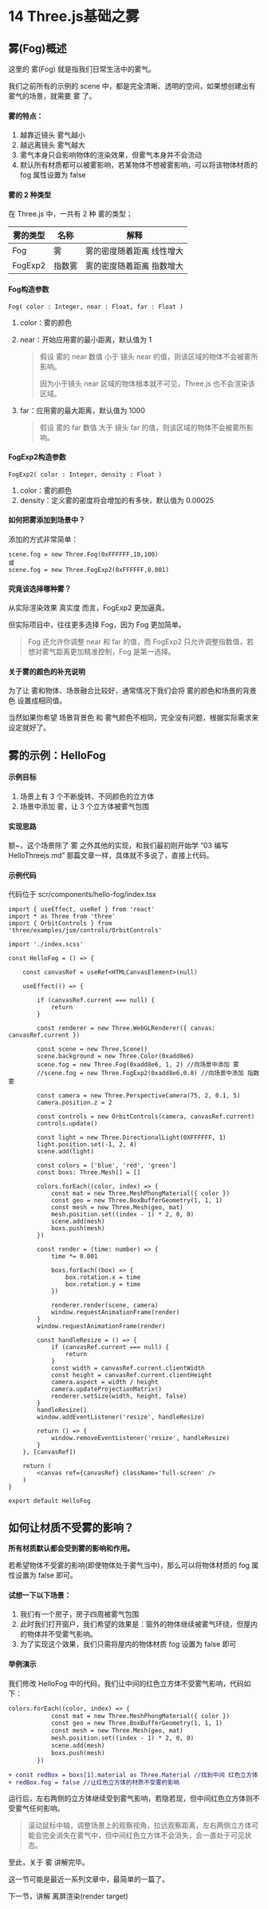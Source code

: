 # 14 Three.js基础之雾

## 雾(Fog)概述

这里的 雾(Fog) 就是指我们日常生活中的雾气。

我们之前所有的示例的 scene 中，都是完全清晰、透明的空间，如果想创建出有雾气的场景，就需要 雾 了。



#### 雾的特点：

1. 越靠近镜头 雾气越小
2. 越远离镜头 雾气越大
3. 雾气本身只会影响物体的渲染效果，但雾气本身并不会流动
4. 默认所有材质都可以被雾影响，若某物体不想被雾影响，可以将该物体材质的 fog 属性设置为 false



#### 雾的 2 种类型

在 Three.js 中，一共有 2 种 雾的类型；

| 雾的类型 | 名称   | 解释                      |
| -------- | ------ | ------------------------- |
| Fog      | 雾     | 雾的密度随着距离 线性增大 |
| FogExp2  | 指数雾 | 雾的密度随着距离 指数增大 |



#### Fog构造参数

```
Fog( color : Integer, near : Float, far : Float )
```

1. color：雾的颜色

2. near：开始应用雾的最小距离，默认值为 1

   > 假设 雾的 near 数值 小于 镜头 near 的值，则该区域的物体不会被雾所影响。
   >
   > 因为小于镜头 near 区域的物体根本就不可见，Three.js 也不会渲染该区域。

3. far：应用雾的最大距离，默认值为 1000

   > 假设 雾的 far 数值 大于 镜头 far 的值，则该区域的物体不会被雾所影响。



#### FogExp2构造参数

```
FogExp2( color : Integer, density : Float )
```

1. color：雾的颜色
2. density：定义雾的密度将会增加的有多快，默认值为 0.00025



#### 如何把雾添加到场景中？

添加的方式非常简单：

```
scene.fog = new Three.Fog(0xFFFFFF,10,100)
或
scene.fog = new Three.FogExp2(0xFFFFFF,0.001)
```



#### 究竟该选择哪种雾？

从实际渲染效果 真实度 而言，FogExp2 更加逼真。

但实际项目中，往往更多选择 Fog，因为 Fog 更加简单。

> Fog 还允许你调整 near 和 far 的值，而 FogExp2 只允许调整指数值，若想对雾气距离更加精准控制，Fog 是第一选择。



#### 关于雾的颜色的补充说明

为了让 雾和物体、场景融合比较好，通常情况下我们会将 雾的颜色和场景的背景色 设置成相同值。

当然如果你希望 场景背景色 和 雾气颜色不相同，完全没有问题，根据实际需求来设定就好了。



## 雾的示例：HelloFog

#### 示例目标

1. 场景上有 3 个不断旋转、不同颜色的立方体
2. 场景中添加 雾，让 3 个立方体被雾气包围



#### 实现思路

额~，这个场景除了 雾 之外其他的实现，和我们最初刚开始学 “03 编写HelloThreejs.md” 那篇文章一样，具体就不多说了，直接上代码。



#### 示例代码

代码位于 scr/components/hello-fog/index.tsx

```
import { useEffect, useRef } from 'react'
import * as Three from 'three'
import { OrbitControls } from 'three/examples/jsm/controls/OrbitControls'

import './index.scss'

const HelloFog = () => {

    const canvasRef = useRef<HTMLCanvasElement>(null)

    useEffect(() => {

        if (canvasRef.current === null) {
            return
        }

        const renderer = new Three.WebGLRenderer({ canvas: canvasRef.current })

        const scene = new Three.Scene()
        scene.background = new Three.Color(0xadd8e6)
        scene.fog = new Three.Fog(0xadd8e6, 1, 2) //向场景中添加 雾
        //scene.fog = new Three.FogExp2(0xadd8e6,0.8) //向场景中添加 指数雾

        const camera = new Three.PerspectiveCamera(75, 2, 0.1, 5)
        camera.position.z = 2

        const controls = new OrbitControls(camera, canvasRef.current)
        controls.update()

        const light = new Three.DirectionalLight(0XFFFFFF, 1)
        light.position.set(-1, 2, 4)
        scene.add(light)

        const colors = ['blue', 'red', 'green']
        const boxs: Three.Mesh[] = []

        colors.forEach((color, index) => {
            const mat = new Three.MeshPhongMaterial({ color })
            const geo = new Three.BoxBufferGeometry(1, 1, 1)
            const mesh = new Three.Mesh(geo, mat)
            mesh.position.set((index - 1) * 2, 0, 0)
            scene.add(mesh)
            boxs.push(mesh)
        })

        const render = (time: number) => {
            time *= 0.001

            boxs.forEach((box) => {
                box.rotation.x = time
                box.rotation.y = time
            })

            renderer.render(scene, camera)
            window.requestAnimationFrame(render)
        }
        window.requestAnimationFrame(render)

        const handleResize = () => {
            if (canvasRef.current === null) {
                return
            }
            const width = canvasRef.current.clientWidth
            const height = canvasRef.current.clientHeight
            camera.aspect = width / height
            camera.updateProjectionMatrix()
            renderer.setSize(width, height, false)
        }
        handleResize()
        window.addEventListener('resize', handleResize)

        return () => {
            window.removeEventListener('resize', handleResize)
        }
    }, [canvasRef])

    return (
        <canvas ref={canvasRef} className='full-screen' />
    )
}

export default HelloFog
```



## 如何让材质不受雾的影响？

**所有材质默认都会受到雾的影响和作用。**

若希望物体不受雾的影响(即使物体处于雾气当中)，那么可以将物体材质的 fog 属性设置为 false 即可。



#### 试想一下以下场景：

1. 我们有一个房子，房子四周被雾气包围
2. 此时我们打开窗户，我们希望的效果是：窗外的物体继续被雾气环绕，但屋内的物体并不受雾气影响。
3. 为了实现这个效果，我们只需将屋内的物体材质 fog 设置为 false 即可



#### 举例演示

我们修改 HelloFog 中的代码，我们让中间的红色立方体不受雾气影响，代码如下：

```diff
colors.forEach((color, index) => {
            const mat = new Three.MeshPhongMaterial({ color })
            const geo = new Three.BoxBufferGeometry(1, 1, 1)
            const mesh = new Three.Mesh(geo, mat)
            mesh.position.set((index - 1) * 2, 0, 0)
            scene.add(mesh)
            boxs.push(mesh)
        })

+ const redBox = boxs[1].material as Three.Material //找到中间 红色立方体
+ redBox.fog = false //让红色立方体的材质不受雾的影响
```

运行后，左右两侧的立方体继续受到雾气影响，若隐若现，但中间红色立方体则不受雾气任何影响。

> 滚动鼠标中轴，调整场景上的观察视角，拉远观察距离，左右两侧立方体可能会完全消失在雾气中，但中间红色立方体不会消失，会一直处于可见状态。



至此，关于 雾 讲解完毕。

这一节可能是最近一系列文章中，最简单的一篇了。

下一节，讲解 离屏渲染(render target)